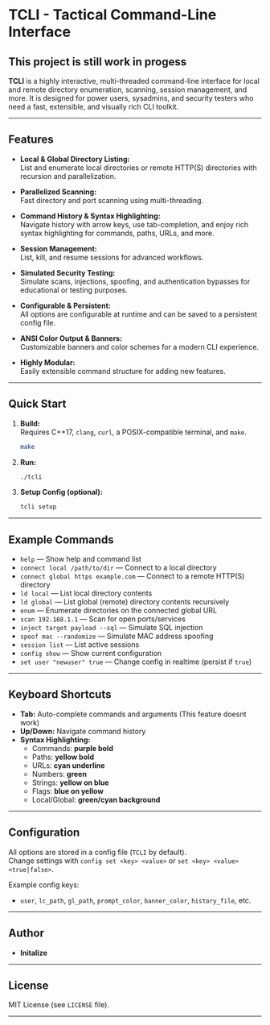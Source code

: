 # TCLI - Tactical Command-Line Interface

## This project is still work in progess

**TCLI** is a highly interactive, multi-threaded command-line interface for local and remote directory enumeration, scanning, session management, and more. It is designed for power users, sysadmins, and security testers who need a fast, extensible, and visually rich CLI toolkit.

---

## Features

- **Local & Global Directory Listing:**  
    List and enumerate local directories or remote HTTP(S) directories with recursion and parallelization.

- **Parallelized Scanning:**  
    Fast directory and port scanning using multi-threading.

- **Command History & Syntax Highlighting:**  
    Navigate history with arrow keys, use tab-completion, and enjoy rich syntax highlighting for commands, paths, URLs, and more.

- **Session Management:**  
    List, kill, and resume sessions for advanced workflows.

- **Simulated Security Testing:**  
    Simulate scans, injections, spoofing, and authentication bypasses for educational or testing purposes.

- **Configurable & Persistent:**  
    All options are configurable at runtime and can be saved to a persistent config file.

- **ANSI Color Output & Banners:**  
    Customizable banners and color schemes for a modern CLI experience.

- **Highly Modular:**  
    Easily extensible command structure for adding new features.

---

## Quick Start

1. **Build:**  
     Requires C++17, `clang`, `curl`, a POSIX-compatible terminal, and `make`.
     ```sh
     make
     ```

2. **Run:**  
     ```sh
     ./tcli
     ```

3. **Setup Config (optional):**  
     ```sh
     tcli setup
     ```

---

## Example Commands

- `help` — Show help and command list
- `connect local /path/to/dir` — Connect to a local directory
- `connect global https example.com` — Connect to a remote HTTP(S) directory
- `ld local` — List local directory contents
- `ld global` — List global (remote) directory contents recursively
- `enum` — Enumerate directories on the connected global URL
- `scan 192.168.1.1` — Scan for open ports/services
- `inject target payload --sql` — Simulate SQL injection
- `spoof mac --randomize` — Simulate MAC address spoofing
- `session list` — List active sessions
- `config show` — Show current configuration
- `set user "newuser" true` — Change config in realtime (persist if `true`)

---

## Keyboard Shortcuts

- **Tab:** Auto-complete commands and arguments (This feature doesnt work)
- **Up/Down:** Navigate command history
- **Syntax Highlighting:**  
    - Commands: **purple bold**
    - Paths: **yellow bold**
    - URLs: **cyan underline**
    - Numbers: **green**
    - Strings: **yellow on blue**
    - Flags: **blue on yellow**
    - Local/Global: **green/cyan background**

---

## Configuration

All options are stored in a config file (`TCLI` by default).  
Change settings with `config set <key> <value>` or `set <key> <value> <true|false>`.

Example config keys:
- `user`, `lc_path`, `gl_path`, `prompt_color`, `banner_color`, `history_file`, etc.

---

## Author

- **Initalize**

---

## License

MIT License (see `LICENSE` file).

---
